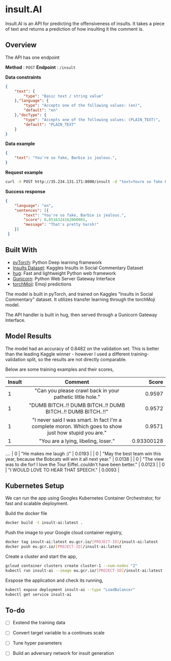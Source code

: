 # insult.AI

Insult.AI is an API for predicting the offensiveness of insults. It takes a piece of text and returns a prediction of how insulting it the comment is.  

## Overview 
The API has one endpoint 

**Method** : `POST`
**Endpoint** : `/insult`

**Data constraints**
```json
{
    "text": {
        "type": "Basic text / string value"
    },"language": {
        "type": "Accepts one of the following values: (en)",
        "default": "en"
    },"docType": {
        "type": "Accepts one of the following values: (PLAIN_TEXT)",
        "default": "PLAIN_TEXT"
    }
}
```

**Data example**
```json
{
	"text": "You're so fake, Barbie is jealous.",
}
```

**Request example**
```bash
curl -X POST http://35.234.131.171:8000/insult -d "text=Youre so fake Barbie is jealous."
```

**Success response**

```json
{
    "language": "en", 
    "sentences": [{
        "text": "You're so fake, Barbie is jealous.", 
        "score": 0.8516324162000001, 
        "message": "That's pretty harsh!"
    }]
 }
```


## Built With 
* [pyTorch](https://pytorch.org/): Python Deep learning framework
* [Insults Dataset](https://www.kaggle.com/c/detecting-insults-in-social-commentary): Kaggles Insults in Social Commentary Dataset
* [hug](https://github.com/timothycrosley/hug): Fast and lightweight Python web framework
* [Gunicorn](http://gunicorn.org/): Python Web Server Gateway Interface
* [torchMoji](https://github.com/huggingface/torchMoji): Emoji predictions

The model is built in pyTorch, and trained on Kaggles "Insults in Social Commentary" dataset. It utilizes transfer learning through the torchMoji model. 

The API handler is built in hug, then served through a Gunicorn Gateway Interface.

## Model Results 
The model had an accuracy of 0.8482 on the validation set. This is better than the leading Kaggle winner - however I used a different training-validation split, so the results are not directly comparable.

Below are some training examples and their scores, 

| Insult        | Comment           | Score  |
| ------------- |:-------------:| -----:|
| 1      | "Can you please crawl back in your pathetic little hole." | 0.9597 |
| 1     | "DUMB BITCH..!! DUMB BITCH..!! DUMB BITCH..!! DUMB BITCH..!!"    |   0.9572  |
| 1 | "I never said I was smart. In fact I'm a complete moron. Which goes to show just how stupid you are."      |    0.9571 |
| 1 | "You are a lying, libeling, loser." | 0.93300128 |
.... 
| 0 | "He makes me laugh :)" | 0.0193 | 
| 0 | "May the best team win this year, because the Bobcats will win it all next year." | 0.0138 |
| 0 | "The view was to die for! I love the Tour Eiffel..couldn't have been better." | 0.0123 |
| 0 | "I WOULD LOVE TO HEAR THAT SPEECH." | 0.0093 |


## Kubernetes Setup 

We can run the app using Googles Kubernetes Container Orchestrator, for fast and scalable deployment.

Build the docker file 
```bash
docker build -t insult-ai:latest .
```
Push the image to your Google cloud container registry,
```bash
docker tag insult-ai:latest eu.gcr.io/[PROJECT-ID]/insult-ai:latest
docker push eu.gcr.io/[PROJECT-ID]/insult-ai:latest
```
Create a cluster and start the app,
```bash
gcloud container clusters create cluster-1 --num-nodes "2" 
kubectl run insult-ai --image eu.gcr.io/[PROJECT-ID]/insult-ai:latest --port 8000
```
Exspose the application and check its running,
```bash
kubectl expose deployment insult-ai --type "LoadBalancer"
kubectl get service insult-ai
```

## To-do
- [ ] Exstend the training data
- [ ] Convert target variable to a continues scale
- [ ] Tune hyper parameters 
- [ ] Build an adversary network for insult generation 



